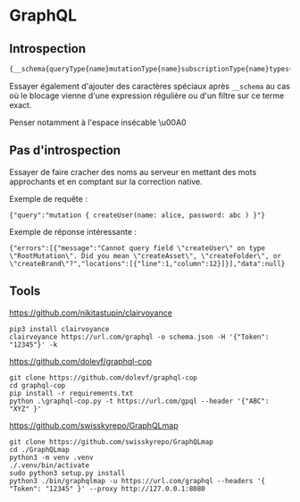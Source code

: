 # GraphQL

## Introspection

```js
{__schema{queryType{name}mutationType{name}subscriptionType{name}types{...FullType}directives{name description locations args{...InputValue}}}}fragment FullType on __Type{kind name description fields(includeDeprecated:true){name description args{...InputValue}type{...TypeRef}isDeprecated deprecationReason}inputFields{...InputValue}interfaces{...TypeRef}enumValues(includeDeprecated:true){name description isDeprecated deprecationReason}possibleTypes{...TypeRef}}fragment InputValue on __InputValue{name description type{...TypeRef}defaultValue}fragment TypeRef on __Type{kind name ofType{kind name ofType{kind name ofType{kind name ofType{kind name ofType{kind name ofType{kind name ofType{kind name}}}}}}}}
```

Essayer également d'ajouter des caractères spéciaux après `__schema` au cas où le blocage vienne d'une expression régulière ou d'un filtre sur ce terme exact. 

Penser notamment à l'espace insécable \u00A0
## Pas d'introspection

Essayer de faire cracher des noms au serveur en mettant des mots approchants et en comptant sur la correction native.

Exemple de requête : 

```
{"query":"mutation { createUser(name: alice, password: abc ) }"}
```

Exemple de réponse intéressante : 

```
{"errors":[{"message":"Cannot query field \"createUser\" on type \"RootMutation\". Did you mean \"createAsset\", \"createFolder\", or \"createBrand\"?","locations":[{"line":1,"column":12}]}],"data":null}
```
## Tools 

https://github.com/nikitastupin/clairvoyance

	pip3 install clairvoyance
	clairvoyance https://url.com/graphql -o schema.json -H '{"Token": "12345"}' -k

https://github.com/dolevf/graphql-cop

	git clone https://github.com/dolevf/graphql-cop
	cd graphql-cop
	pip install -r requirements.txt
	python .\graphql-cop.py -t https://url.com/gpql --header '{"ABC": "XYZ" }'


https://github.com/swisskyrepo/GraphQLmap

	git clone https://github.com/swisskyrepo/GraphQLmap
	cd ./GraphQLmap
	python3 -m venv .venv
	./.venv/bin/activate
	sudo python3 setup.py install
	python3 ./bin/graphqlmap -u https://url.com/graphql --headers '{ "Token": "12345" }' --proxy http://127.0.0.1:8080



